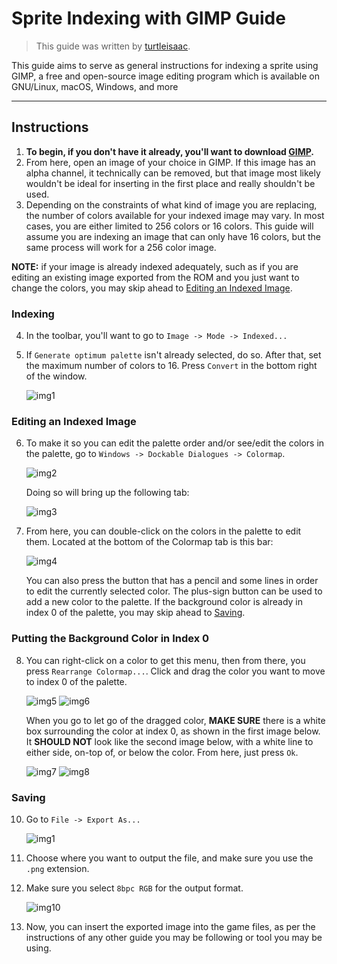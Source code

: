 # Sprite Indexing with GIMP Guide
> This guide was written by [turtleisaac](https://github.com/turtleisaac).

This guide aims to serve as general instructions for indexing a sprite using GIMP, a free and open-source image editing program which is available on GNU/Linux, macOS, Windows, and more

---

## Instructions

1. **To begin, if you don't have it already, you'll want to download [GIMP](https://www.gimp.org/downloads/).**
2. From here, open an image of your choice in GIMP. If this image has an alpha channel, it technically can be removed, but that image most likely wouldn't be ideal for inserting in the first place and really shouldn't be used.
3. Depending on the constraints of what kind of image you are replacing, the number of colors available for your indexed image may vary. In most cases, you are either limited to 256 colors or 16 colors. This guide will assume you are indexing an image that can only have 16 colors, but the same process will work for a 256 color image.

**NOTE:** if your image is already indexed adequately, such as if you are editing an existing image exported from the ROM and you just want to change the colors, you may skip ahead to [Editing an Indexed Image](#Editing-an-Indexed-Image).

### Indexing

4. In the toolbar, you'll want to go to `Image -> Mode -> Indexed...`
5. If `Generate optimum palette` isn't already selected, do so. After that, set the maximum number of colors to 16. Press `Convert` in the bottom right of the window.

    ![img1](gimp_img_1.png)

### Editing an Indexed Image

6. To make it so you can edit the palette order and/or see/edit the colors in the palette, go to `Windows -> Dockable Dialogues -> Colormap`.

    ![img2](gimp_img_2.png)

   Doing so will bring up the following tab:

    ![img3](gimp_img_3.png)

7. From here, you can double-click on the colors in the palette to edit them. Located at the bottom of the Colormap tab is this bar:

    ![img4](gimp_img_4.png)

   You can also press the button that has a pencil and some lines in order to edit the currently selected color. The plus-sign button can be used to add a new color to the palette. If the background color is already in index 0 of the palette, you may skip ahead to [Saving](#Saving).

### Putting the Background Color in Index 0

8. You can right-click on a color to get this menu, then from there, you press `Rearrange Colormap...`. Click and drag the color you want to move to index 0 of the palette.

   ![img5](gimp_img_5.png)
   ![img6](gimp_img_6.png)

    When you go to let go of the dragged color, **MAKE SURE** there is a white box surrounding the color at index 0, as shown in the first image below. It **SHOULD NOT** look like the second image below, with a white line to either side, on-top of, or below the color. From here, just press `Ok`.

    ![img7](gimp_img_7.png)
    ![img8](gimp_img_8.png)

### Saving

10. Go to `File -> Export As...`

    ![img1](gimp_img_9.png)

11. Choose where you want to output the file, and make sure you use the `.png` extension.

12. Make sure you select `8bpc RGB` for the output format.

    ![img10](gimp_img_10.png)
13. Now, you can insert the exported image into the game files, as per the instructions of any other guide you may be following or tool you may be using.